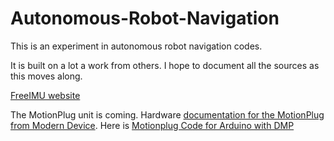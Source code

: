 # Autonomous-Robot-Navigation
This is an experiment in autonomous robot navigation codes. 

It is built on a lot a work from others.  I hope to document all the sources as this moves along.

[FreeIMU website](http://www.varesano.net/projects/hardware/FreeIMU)

The MotionPlug unit is coming. Hardware [documentation for the MotionPlug from Modern Device](https://moderndevice.com/product/motion-plug/). Here is [Motionplug Code for Arduino with DMP](https://github.com/moderndevice/MotionPlug)
